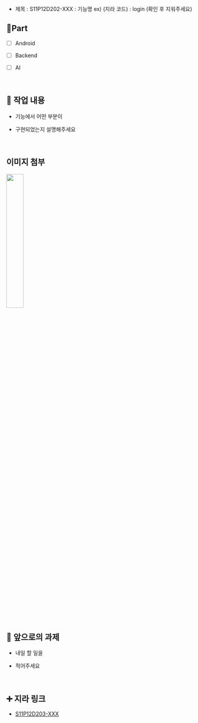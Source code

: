 - 제목 : S11P12D202-XXX <feat> : 기능명
  ex) (지라 코드) <feat> : login
  (확인 후 지워주세요)

## 🔘Part

- [ ] Android

- [ ] Backend

- [ ] AI

  <br/>

## 🔎 작업 내용

- 기능에서 어떤 부분이

- 구현되었는지 설명해주세요

  <br/>

## 이미지 첨부

<img src="파일주소" width="30%" height="30%"/>

<br/>

## 🔧 앞으로의 과제

- 내일 할 일을

- 적어주세요

  <br/>

## ➕ 지라 링크

- [S11P12D203-XXX](지라주소)

<br/>

